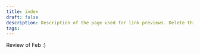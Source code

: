 ```yaml
---
title: index
draft: false
description: Description of the page used for link previews. Delete this if not wanted
tags:
---
```


Review of Feb :)